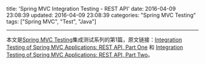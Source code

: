 title: 'Spring MVC Integration Testing - REST API'
date: 2016-04-09 23:08:39
updated: 2016-04-09 23:08:39
categories: "Spring MVC Testing"
tags: ["Spring MVC", "Test", "Java"]

---

本文是[Spring MVC Testing](/2016/04/09/spring-mvc-testing-content/)集成测试系列的第1篇，原文链接：[Integration Testing of Spring MVC Applications: REST API, Part One](http://www.petrikainulainen.net/programming/spring-framework/integration-testing-of-spring-mvc-applications-rest-api-part-one/) 和 [Integration Testing of Spring MVC Applications: REST API, Part Two](http://www.petrikainulainen.net/programming/spring-framework/integration-testing-of-spring-mvc-applications-rest-api-part-two/)。

